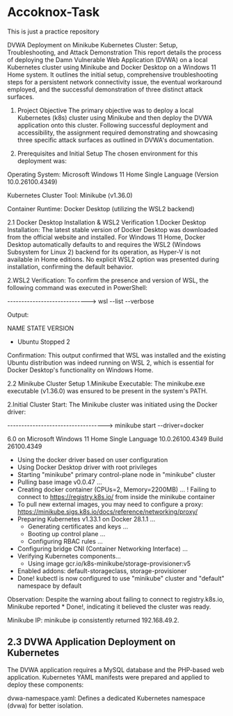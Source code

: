# Accoknox-Task
This is just a practice repository

DVWA Deployment on Minikube Kubernetes Cluster: Setup, Troubleshooting, and Attack Demonstration
This report details the process of deploying the Damn Vulnerable Web Application (DVWA) on a local Kubernetes cluster using Minikube and Docker Desktop on a Windows 11 Home system. It outlines the initial setup, comprehensive troubleshooting steps for a persistent network connectivity issue, the eventual workaround employed, and the successful demonstration of three distinct attack surfaces.

1. Project Objective
The primary objective was to deploy a local Kubernetes (k8s) cluster using Minikube and then deploy the DVWA application onto this cluster. Following successful deployment and accessibility, the assignment required demonstrating and showcasing three specific attack surfaces as outlined in DVWA's documentation.

2. Prerequisites and Initial Setup
The chosen environment for this deployment was:

Operating System: Microsoft Windows 11 Home Single Language (Version 10.0.26100.4349)

Kubernetes Cluster Tool: Minikube (v1.36.0)

Container Runtime: Docker Desktop (utilizing the WSL2 backend)


2.1 Docker Desktop Installation & WSL2 Verification
1.Docker Desktop Installation: The latest stable version of Docker Desktop was downloaded from the official website and installed. For Windows 11 Home, Docker Desktop automatically defaults to and requires the WSL2 (Windows Subsystem for Linux 2) backend for its operation, as Hyper-V is not available in Home editions. No explicit WSL2 option was presented during installation, confirming the default behavior.

2.WSL2 Verification: To confirm the presence and version of WSL, the following command was executed in PowerShell:


----------------------------->    wsl --list --verbose

Output:

  NAME          STATE           VERSION
* Ubuntu        Stopped         2


Confirmation: This output confirmed that WSL was installed and the existing Ubuntu distribution was indeed running on WSL 2, which is essential for Docker Desktop's functionality on Windows Home.


2.2 Minikube Cluster Setup
1.Minikube Executable: The minikube.exe executable (v1.36.0) was ensured to be present in the system's PATH.

2.Initial Cluster Start: The Minikube cluster was initiated using the Docker driver:


----------------------------------->    minikube start --driver=docker


6.0 on Microsoft Windows 11 Home Single Language 10.0.26100.4349 Build 26100.4349
* Using the docker driver based on user configuration
* Using Docker Desktop driver with root privileges
* Starting "minikube" primary control-plane node in "minikube" cluster
* Pulling base image v0.0.47 ...
* Creating docker container (CPUs=2, Memory=2200MB) ...
! Failing to connect to https://registry.k8s.io/ from inside the minikube container
* To pull new external images, you may need to configure a proxy: https://minikube.sigs.k8s.io/docs/reference/networking/proxy/
* Preparing Kubernetes v1.33.1 on Docker 28.1.1 ...
  - Generating certificates and keys ...
  - Booting up control plane ...
  - Configuring RBAC rules ...
* Configuring bridge CNI (Container Networking Interface) ...
* Verifying Kubernetes components...
  - Using image gcr.io/k8s-minikube/storage-provisioner:v5
* Enabled addons: default-storageclass, storage-provisioner
* Done! kubectl is now configured to use "minikube" cluster and "default" namespace by default


Observation: Despite the warning about failing to connect to registry.k8s.io, Minikube reported * Done!, indicating it believed the cluster was ready.

Minikube IP: minikube ip consistently returned 192.168.49.2.




## 2.3 DVWA Application Deployment on Kubernetes
The DVWA application requires a MySQL database and the PHP-based web application. Kubernetes YAML manifests were prepared and applied to deploy these components:

dvwa-namespace.yaml: Defines a dedicated Kubernetes namespace (dvwa) for better isolation.
